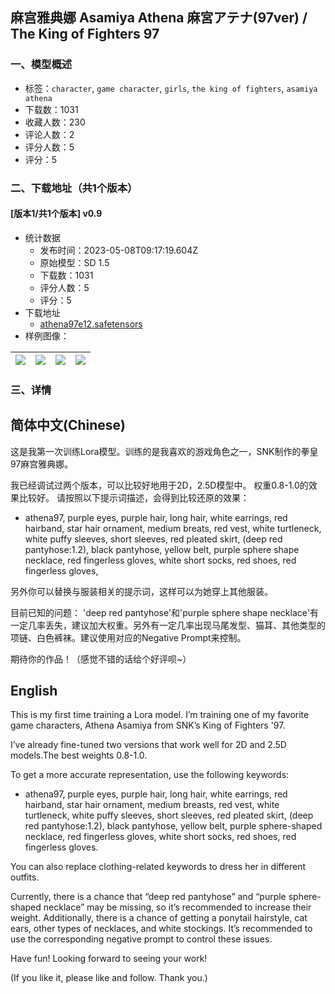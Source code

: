 ## 麻宫雅典娜 Asamiya Athena 麻宮アテナ(97ver) / The King of Fighters 97
### 一、模型概述

- 标签：`character`, `game character`, `girls`, `the king of fighters`, `asamiya athena`
- 下载数：1031
- 收藏人数：230
- 评论人数：2
- 评分人数：5
- 评分：5

### 二、下载地址（共1个版本）

#### [版本1/共1个版本] v0.9

- 统计数据
  - 发布时间：2023-05-08T09:17:19.604Z
  - 原始模型：SD 1.5
  - 下载数：1031
  - 评分人数：5
  - 评分：5
- 下载地址
  - [athena97e12.safetensors](https://civitai.com/api/download/models/65488)
- 样例图像：

| <img src="https://image.civitai.com/xG1nkqKTMzGDvpLrqFT7WA/8a27d2b6-dcf5-44a1-a850-f5584098a73c/width=450/724753.jpeg" /> | <img src="https://image.civitai.com/xG1nkqKTMzGDvpLrqFT7WA/e6a1a857-1504-4516-abd5-3c6fb26c19bf/width=450/724752.jpeg" /> | <img src="https://image.civitai.com/xG1nkqKTMzGDvpLrqFT7WA/f7503f3c-718c-4c1c-9962-20b6f924ccb7/width=450/724735.jpeg" /> | <img src="https://image.civitai.com/xG1nkqKTMzGDvpLrqFT7WA/49cdb9f7-1e40-4ebb-8dc1-60f3055336bc/width=450/724686.jpeg" /> |
| ---- | ---- | ---- | ---- |


### 三、详情
<h2>简体中文(Chinese)</h2><p></p><p>这是我第一次训练Lora模型。训练的是我喜欢的游戏角色之一，SNK制作的拳皇97麻宫雅典娜。</p><p></p><p>我已经调试过两个版本，可以比较好地用于2D，2.5D模型中。 权重0.8-1.0的效果比较好。 请按照以下提示词描述，会得到比较还原的效果：</p><ul><li><p> athena97, purple eyes, purple hair, long hair, white earrings, red hairband, star hair ornament, medium breats, red vest, white turtleneck, white puffy sleeves, short sleeves, red pleated skirt, (deep red pantyhose:1.2), black pantyhose, yellow belt, purple sphere shape necklace, red fingerless gloves, white short socks, red shoes, red fingerless gloves, </p></li></ul><p></p><p>另外你可以替换与服装相关的提示词，这样可以为她穿上其他服装。</p><p></p><p> 目前已知的问题： 'deep red pantyhose'和'purple sphere shape necklace'有一定几率丢失，建议加大权重。另外有一定几率出现马尾发型、猫耳、其他类型的项链、白色裤袜。建议使用对应的Negative Prompt来控制。 </p><p></p><p>期待你的作品！（感觉不错的话给个好评呗~）</p><p></p><p></p><h2>English</h2><p></p><p>This is my first time training a Lora model. I’m training one of my favorite game characters, Athena Asamiya from SNK’s King of Fighters '97.</p><p></p><p>I’ve already fine-tuned two versions that work well for 2D and 2.5D models.The best  weights  0.8-1.0.</p><p></p><p>To get a more accurate representation, use the following keywords: </p><ul><li><p>athena97, purple eyes, purple hair, long hair, white earrings, red hairband, star hair ornament, medium breasts, red vest, white turtleneck, white puffy sleeves, short sleeves, red pleated skirt, (deep red pantyhose:1.2), black pantyhose, yellow belt, purple sphere-shaped necklace, red fingerless gloves, white short socks, red shoes, red fingerless gloves.</p></li></ul><p></p><p>You can also replace clothing-related keywords to dress her in different outfits.</p><p></p><p>Currently, there is a chance that “deep red pantyhose” and “purple sphere-shaped necklace” may be missing, so it’s recommended to increase their weight. Additionally, there is a chance of getting a ponytail hairstyle, cat ears, other types of necklaces, and white stockings. It’s recommended to use the corresponding negative prompt to control these issues.</p><p></p><p>Have fun! Looking forward to seeing your work! </p><p>(If you like it, please like and follow. Thank you.)</p>